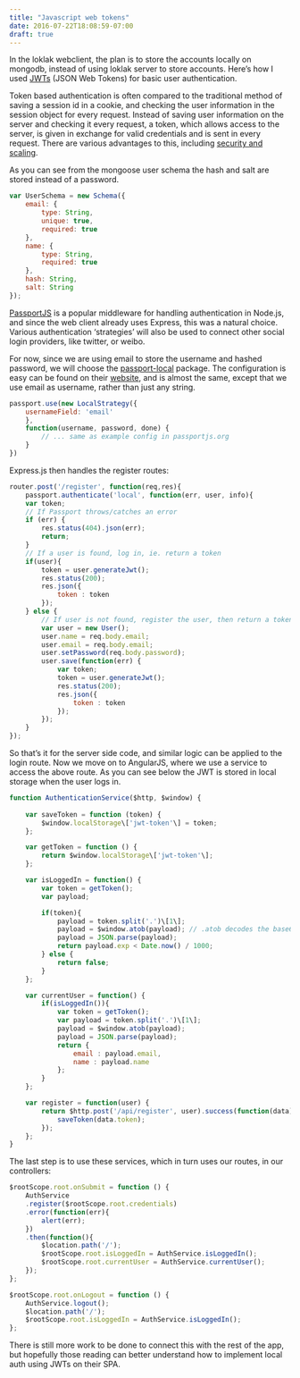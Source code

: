 ```yaml
---
title: "Javascript web tokens"
date: 2016-07-22T18:08:59-07:00
draft: true
---
```


In the loklak webclient, the plan is to store the accounts locally on mongodb, instead of using loklak server to store accounts. Here’s how I used [JWTs](http://jwt.io) (JSON Web Tokens) for basic user authentication.

Token based authentication is often compared to the traditional method of saving a session id in a cookie, and checking the user information in the session object for every request. Instead of saving user information on the server and checking it every request, a token, which allows access to the server, is given in exchange for valid credentials and is sent in every request. There are various advantages to this, including [security and scaling](https://jwt.io/introduction/).

As you can see from the mongoose user schema the hash and salt are stored instead of a password.

```js
var UserSchema = new Schema({  
	email: {  
		type: String,  
		unique: true,  
		required: true  
	},  
	name: {  
		type: String,  
		required: true  
	},  
	hash: String,  
	salt: String  
});  	
```
[PassportJS](http://passportjs.org/) is a popular middleware for handling authentication in Node.js, and since the web client already uses Express, this was a natural choice. Various authentication ‘strategies’ will also be used to connect other social login providers, like twitter, or weibo.

For now, since we are using email to store the username and hashed password, we will choose the [passport-local](https://www.npmjs.com/package/passport-local) package. The configuration is easy can be found on their [website](http://passportjs.org/docs/configure), and is almost the same, except that we use email as username, rather than just any string.

```js
passport.use(new LocalStrategy({  
	usernameField: 'email'  
	},  
	function(username, password, done) {  
		// ... same as example config in passportjs.org  
	}  
}) 	 
```
Express.js then handles the register routes:
  
```js
router.post('/register', function(req,res){  
	passport.authenticate('local', function(err, user, info){  
	var token;  
	// If Passport throws/catches an error  
	if (err) {  
		res.status(404).json(err);  
		return;  
	}  
	// If a user is found, log in, ie. return a token  
	if(user){  
		token = user.generateJwt();  
		res.status(200);  
		res.json({  
			token : token  
		});  
	} else {  
		// If user is not found, register the user, then return a token  
		var user = new User();  
		user.name = req.body.email;  
		user.email = req.body.email;  
		user.setPassword(req.body.password);  
		user.save(function(err) {  
			var token;  
			token = user.generateJwt();  
			res.status(200);  
			res.json({  
				token : token  
			});  
		});  
	}  
});
```
So that’s it for the server side code, and similar logic can be applied to the login route. Now we move on to AngularJS, where we use a service to access the above route. As you can see below the JWT is stored in local storage when the user logs in.

```js
function AuthenticationService($http, $window) {  
  
	var saveToken = function (token) {  
		$window.localStorage\['jwt-token'\] = token;  
	};  

	var getToken = function () {  
		return $window.localStorage\['jwt-token'\];  
	};  

	var isLoggedIn = function() {  
		var token = getToken();  
		var payload;  

		if(token){  
			payload = token.split('.')\[1\];  
			payload = $window.atob(payload); // .atob decodes the base64 String  
			payload = JSON.parse(payload);  
			return payload.exp < Date.now() / 1000;  
		} else {  
			return false;  
		}  
	};  

	var currentUser = function() {  
		if(isLoggedIn()){  
			var token = getToken();  
			var payload = token.split('.')\[1\];  
			payload = $window.atob(payload);   
			payload = JSON.parse(payload);  
			return {  
				email : payload.email,  
				name : payload.name  
			};  
		}  
	};  

	var register = function(user) {  
		return $http.post('/api/register', user).success(function(data){  
			saveToken(data.token);  
		});  
	};  	
}
```
The last step is to use these services, which in turn uses our routes, in our controllers:


```js
$rootScope.root.onSubmit = function () {  
	AuthService  
	.register($rootScope.root.credentials)  
	.error(function(err){  
		alert(err);  
	})  
	.then(function(){  
		$location.path('/');  
		$rootScope.root.isLoggedIn = AuthService.isLoggedIn();  
		$rootScope.root.currentUser = AuthService.currentUser();  
	});  
};  

$rootScope.root.onLogout = function () {  
	AuthService.logout();  
	$location.path('/');  
	$rootScope.root.isLoggedIn = AuthService.isLoggedIn();  
};  

```

There is still more work to be done to connect this with the rest of the app, but hopefully those reading can better understand how to implement local auth using JWTs on their SPA.